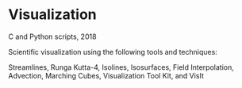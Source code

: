 # Visualization
C and Python scripts, 2018

Scientific visualization using the following tools and techniques:

Streamlines,
Runga Kutta-4, 
Isolines,
Isosurfaces,
Field Interpolation,
Advection,
Marching Cubes,
Visualization Tool Kit, and
VisIt

